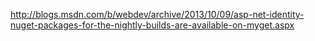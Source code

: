 http://blogs.msdn.com/b/webdev/archive/2013/10/09/asp-net-identity-nuget-packages-for-the-nightly-builds-are-available-on-myget.aspx